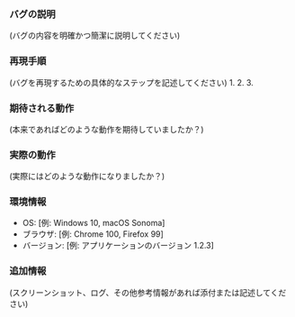 ### バグの説明
(バグの内容を明確かつ簡潔に説明してください)

### 再現手順
(バグを再現するための具体的なステップを記述してください)
1.
2.
3.

### 期待される動作
(本来であればどのような動作を期待していましたか？)

### 実際の動作
(実際にはどのような動作になりましたか？)

### 環境情報
- OS: [例: Windows 10, macOS Sonoma]
- ブラウザ: [例: Chrome 100, Firefox 99]
- バージョン: [例: アプリケーションのバージョン 1.2.3]

### 追加情報
(スクリーンショット、ログ、その他参考情報があれば添付または記述してください)